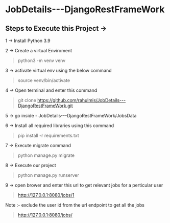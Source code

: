 # JobDetails---DjangoRestFrameWork

## Steps to Execute this Project ->

1 -> Install Python 3.9

2 -> Create a virtual Enviroment

> python3 -m venv venv

3 -> activate virtual env using the below command

> source venv/bin/activate

4 -> Open terminal and enter this command

> git clone https://github.com/rahulmis/JobDetails---DjangoRestFrameWork.git

5 -> go inside - JobDetails---DjangoRestFrameWork/JobsData

6 -> Install all required libraries using this command

> pip install -r requirements.txt

7 -> Execute migrate command

> python manage.py migrate

8 -> Execute our project

> python manage.py runserver

9 -> open brower and enter this url to get relevant jobs for a perticular user

> http://127.0.0.1:8080/jobs/1

Note :- exclude the user id from the url endpoint to get all the jobs

> http://127.0.0.1:8080/jobs/

